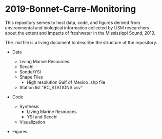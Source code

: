 # 2019-Bonnet-Carre-Monitoring

This repository serves to host data, code, and figures derived from environmental and biological information collected by USM researchers about the extent and impacts of freshwater in the Mississippi Sound, 2019.

The .md file is a living document to describe the structure of the repository.

+ Data
  - Living Marine Resources
  - Secchi
  - Sonde/YSI
  - Shape Files
    - High resolution Gulf of Mexico .shp file
  - Station list "BC_STATIONS.csv"

+ Code
  - Synthesis
    - Living Marine Resources
    - YSI and Secchi
  - Visualization

+ Figures